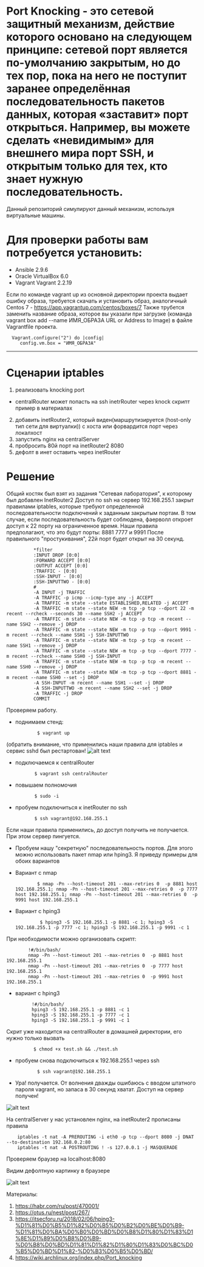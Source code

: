 # Port Knocking - это сетевой защитный механизм, действие которого основано на следующем принципе: сетевой порт является по-умолчанию закрытым, но до тех пор, пока на него не поступит заранее определённая последовательность пакетов данных, которая «заставит» порт открыться. Например, вы можете сделать «невидимым» для внешнего мира порт SSH, и открытым только для тех, кто знает нужную последовательность.
Данный репозиторий симулируют данный механизм, используя виртуальные машины.

# Для проверки работы вам потребуется установить:
- Ansible 2.9.6
- Oracle VirtualBox 6.0
- Vagrant Vagrant 2.2.19

Если по команде vagrant up из основной директории проекта выдает ошибку образа, требуется скачать и установить образ, аналогичный Centos 7 -  https://app.vagrantup.com/centos/boxes/7
Также трубется заменить название образа, которое вы указали при загрузке (команда vagrant box add --name ИМЯ_ОБРАЗА URL or Address to Image) в файле Vagrantfile проекта.

      Vagrant.configure("2") do |config|
         config.vm.box = "ИМЯ_ОБРАЗА"

------------------------------------------------------------

# Сценарии iptables
1) реализовать knocking port
- centralRouter может попасть на ssh inetrRouter через knock скрипт
пример в материалах
2) добавить inetRouter2, который виден(маршрутизируется (host-only тип сети для виртуалки)) с хоста или форвардится порт через локалхост
3) запустить nginx на centralServer
4) пробросить 80й порт на inetRouter2 8080
5) дефолт в инет оставить через inetRouter

# Решение

Общий костяк был взят из задания "Cетевая лаборатория", к которому был добавлен InetRouter2
Доступ по ssh на сервер 192.168.255.1 закрыт правилами iptables, которые требуют определенной последовательности подключений к заданным закрытым портам. В том случае, если последовательность будет соблюдена, фаерволл откроет доступ к 22 порту на ограниченное время. 
Наши правила предполагают, что это будут порты: 8881 7777 и 9991
После правильного "простукивания", 22й порт будет открыт на 30 секунд.

              *filter
              :INPUT DROP [0:0]
              :FORWARD ACCEPT [0:0]
              :OUTPUT ACCEPT [0:0]
              :TRAFFIC - [0:0]
              :SSH-INPUT - [0:0]
              :SSH-INPUTTWO - [0:0]
              # 
              -A INPUT -j TRAFFIC
              -A TRAFFIC -p icmp --icmp-type any -j ACCEPT
              -A TRAFFIC -m state --state ESTABLISHED,RELATED -j ACCEPT
              -A TRAFFIC -m state --state NEW -m tcp -p tcp --dport 22 -m recent --rcheck --seconds 30 --name SSH2 -j ACCEPT
              -A TRAFFIC -m state --state NEW -m tcp -p tcp -m recent --name SSH2 --remove -j DROP
              -A TRAFFIC -m state --state NEW -m tcp -p tcp --dport 9991 -m recent --rcheck --name SSH1 -j SSH-INPUTTWO
              -A TRAFFIC -m state --state NEW -m tcp -p tcp -m recent --name SSH1 --remove -j DROP
              -A TRAFFIC -m state --state NEW -m tcp -p tcp --dport 7777 -m recent --rcheck --name SSH0 -j SSH-INPUT
              -A TRAFFIC -m state --state NEW -m tcp -p tcp -m recent --name SSH0 --remove -j DROP
              -A TRAFFIC -m state --state NEW -m tcp -p tcp --dport 8881 -m recent --name SSH0 --set -j DROP
              -A SSH-INPUT -m recent --name SSH1 --set -j DROP
              -A SSH-INPUTTWO -m recent --name SSH2 --set -j DROP 
              -A TRAFFIC -j DROP
              COMMIT

Проверяем работу.
- поднимаем стенд:

              $ vagrant up
 
 (обратить внимание, что применились наши правила для iptables и сервис sshd был рестартован!
 ![alt text](https://github.com/RaibeartRuadh/myiptables/blob/main/snap1.png?raw=true "Обратить внимание, что правила iptables применились и sshd рестартовал.")
  
 - подключаемся к centralRouter
 
              $ vagrant ssh centralRouter
 
 - повышаем полномочия
 
              $ sudo -i
 
 - пробуем подключиться к inetRouter по ssh
 
              $ ssh vagrant@192.168.255.1
 
 Если наши правила применились, до доступ получить не получается. При этом сервер пингуется.
 
 - Пробуем нашу "секретную" последовательность портов. Для этого можно использовать пакет nmap или hping3. Я приведу примеры для обоих вариантов
 
 - Вариант с nmap
 
               $ nmap -Pn --host-timeout 201 --max-retries 0  -p 8881 host 192.168.255.1; nmap -Pn --host-timeout 201 --max-retries 0  -p 7777 host 192.168.255.1; nmap -Pn --host-timeout 201 --max-retries 0  -p 9991 host 192.168.255.1

- Вариант с hping3
 
               $ hping3 -S 192.168.255.1 -p 8881 -c 1; hping3 -S 192.168.255.1 -p 7777 -c 1; hping3 -S 192.168.255.1 -p 9991 -c 1

При необходимости можно организовать скрипт:

            !#/bin/bash/
            nmap -Pn --host-timeout 201 --max-retries 0  -p 8881 host 192.168.255.1
            nmap -Pn --host-timeout 201 --max-retries 0  -p 7777 host 192.168.255.1
            nmap -Pn --host-timeout 201 --max-retries 0  -p 9991 host 192.168.255.1

- вариант с hping3

            !#/bin/bash/
            hping3 -S 192.168.255.1 -p 8881 -c 1
            hping3 -S 192.168.255.1 -p 7777 -c 1
            hping3 -S 192.168.255.1 -p 9991 -c 1

Скрит уже находится на centralRouter в домашней директории, его нужно только вызвать 

              $ chmod +x test.sh && ./test.sh

- пробуем снова подключиться к 192.168.255.1 через ssh


              $ ssh vagrant@192.168.255.1

- Ура! получается. От волнения дважды ошибаюсь с вводом штатного пароля vagrant, но запаса в 30 секунд хватат. Доступ на сервер получен!

 ![alt text](https://github.com/RaibeartRuadh/myiptables/blob/main/snap2.png?raw=true "")

На centralServer у нас установлен nginx, на inetRouter2 прописаны правила

        iptables -t nat -A PREROUTING -i eth0 -p tcp --dport 8080 -j DNAT --to-destination 192.168.0.2:80
        iptables -t nat -A POSTROUTING ! -s 127.0.0.1 -j MASQUERADE

Проверяем браузер на localhost:8080

Видим дефолтную картинку в браузере

![alt text](https://github.com/RaibeartRuadh/myiptables/blob/main/snap3.png?raw=true "")


Материалы:
1. https://habr.com/ru/post/470001/
2. https://otus.ru/nest/post/267/
3. https://itsecforu.ru/2018/02/06/hping3-%D1%81%D0%B5%D1%82%D0%B5%D0%B2%D0%BE%D0%B9-%D1%81%D0%BA%D0%B0%D0%BD%D0%B8%D1%80%D1%83%D1%8E%D1%89%D0%B8%D0%B9-%D0%B8%D0%BD%D1%81%D1%82%D1%80%D1%83%D0%BC%D0%B5%D0%BD%D1%82-%D0%B3%D0%B5%D0%BD/
4. https://wiki.archlinux.org/index.php/Port_knocking
